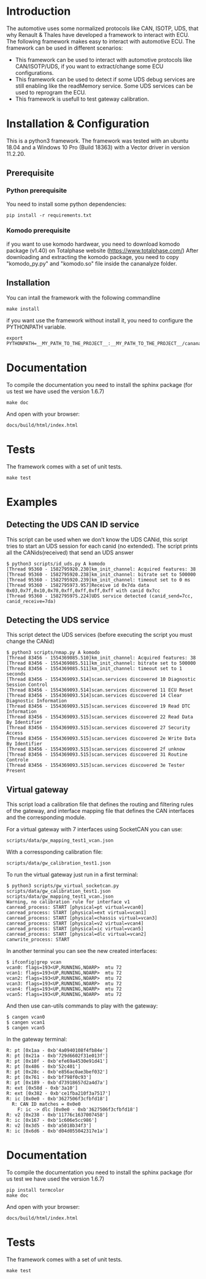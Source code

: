 # Introduction

 The automotive uses some normalized protocols like CAN, ISOTP, UDS, that why Renault & Thales have developed a framework to interact with
 ECU. The following framework makes easy to interact with automotive  ECU. The framework can be used in different scenarios:

* This framework can be used to interact with automotive protocols  like CAN/ISOTP/UDS, if you want to extract/change some ECU configurations.
* This framework can be used to detect if some UDS debug services are  still enabling like the readMemory service. Some UDS services can be used to reprogram the ECU.
* This framework is usefull to test gateway calibration.

# Installation & Configuration

This is a python3 framework. The framework was tested with an ubuntu 18.04 and a Windows 10 Pro (Build 18363) with a Vector driver in version 11.2.20.

## Prerequisite

### Python prerequisite

You need to install some python dependencies:

``` 
pip install -r requirements.txt 
```

### Komodo prerequisite

if you want to use komodo hardwear, you need to download komodo package (v1.40) on Totalphase website (https://www.totalphase.com/)
After downloading and extracting the komodo package, you need to copy "komodo_py.py" and "komodo.so" file inside the cananalyze folder.

## Installation

You can intall the framework with the following commandline
``` 
make install 
```

if you want use the framework without install it, you need to configure the PYTHONPATH variable.
``` 
export PYTHONPATH=__MY_PATH_TO_THE_PROJECT__:__MY_PATH_TO_THE_PROJECT__/cananalyze 
```

# Documentation 

To compile the documentation you need to install the sphinx package
(for us test we have used the version 1.6.7)

````
make doc
````

And open with your browser:

````
docs/build/html/index.html
````

# Tests

The framework comes with a set of unit tests.

````
make test
````


# Examples
## Detecting the UDS CAN ID service
This script can be used when we don't know the UDS CANid, this script tries to start an UDS session for each canid (no extended). The script prints all the CANids(received) that send an UDS answer

````
$ python3 scripts/id_uds.py A komodo
[Thread 95360 - 1582795920.230]km_init_channel: Acquired features: 38
[Thread 95360 - 1582795920.238]km_init_channel: bitrate set to 500000
[Thread 95360 - 1582795920.239]km_init_channel: timeout set to 0 ms
[Thread 95360 - 1582795973.957]Receive id 0x7da data 0x03,0x7f,0x10,0x78,0xff,0xff,0xff,0xff with canid 0x7cc
[Thread 95360 - 1582795975.224]UDS service detected (canid_send=7cc, canid_receive=7da)

````

## Detecting the UDS service
This script detect the UDS services (before executing the script you must change the CANid)
````
$ python3 scripts/nmap.py A komodo
[Thread 83456 - 1554369085.510]km_init_channel: Acquired features: 38
[Thread 83456 - 1554369085.511]km_init_channel: bitrate set to 500000
[Thread 83456 - 1554369085.511]km_init_channel: timeout set to 1 seconds
[Thread 83456 - 1554369093.514]scan.services discovered 10 Diagnostic Session Control
[Thread 83456 - 1554369093.514]scan.services discovered 11 ECU Reset  
[Thread 83456 - 1554369093.514]scan.services discovered 14 Clear Diagnostic Information
[Thread 83456 - 1554369093.515]scan.services discovered 19 Read DTC Information
[Thread 83456 - 1554369093.515]scan.services discovered 22 Read Data By Identifier
[Thread 83456 - 1554369093.515]scan.services discovered 27 Security Access
[Thread 83456 - 1554369093.515]scan.services discovered 2e Write Data By Identifier
[Thread 83456 - 1554369093.515]scan.services discovered 2f unknow
[Thread 83456 - 1554369093.515]scan.services discovered 31 Routine Controle
[Thread 83456 - 1554369093.515]scan.services discovered 3e Tester Present
````

## Virtual gateway
This script load a calibration file that defines the routing and
filtering rules of the gateway, and interface mapping file that
defines the CAN interfaces and the corresponding module.

For a virtual gateway with 7 interfaces using SocketCAN you can use:
````
scripts/data/gw_mapping_test1_vcan.json
````

With a corressponding calibration file:
````
scripts/data/gw_calibration_test1.json
````

To run the virtual gateway just run in a first terminal:
````
$ python3 scripts/gw_virtual_socketcan.py scripts/data/gw_calibration_test1.json scripts/data/gw_mapping_test1_vcan.json
Warning, no calibration rule for interface v1
canread_process: START [physical=pt virtual=vcan0]
canread_process: START [physical=ext virtual=vcan1]
canread_process: START [physical=chassis virtual=vcan3]
canread_process: START [physical=v2 virtual=vcan4]
canread_process: START [physical=ic virtual=vcan5]
canread_process: START [physical=dlc virtual=vcan2]
canwrite_process: START
````

In another terminal you can see the new created interfaces:
````
$ ifconfig|grep vcan
vcan0: flags=193<UP,RUNNING,NOARP>  mtu 72
vcan1: flags=193<UP,RUNNING,NOARP>  mtu 72
vcan2: flags=193<UP,RUNNING,NOARP>  mtu 72
vcan3: flags=193<UP,RUNNING,NOARP>  mtu 72
vcan4: flags=193<UP,RUNNING,NOARP>  mtu 72
vcan5: flags=193<UP,RUNNING,NOARP>  mtu 72
````

And then use can-utils commands to play with the gateway:
````
$ cangen vcan0
$ cangen vcan1
$ cangen vcan5
````

In the gateway terminal:
````
R: pt [0x1aa - 0xb'4a0940108f4fb84e']
R: pt [0x21a - 0xb'729d6602f31e013f']
R: pt [0x10f - 0xb'efe69a4530e91d41']
R: pt [0x486 - 0xb'52c401']
R: pt [0x28c - 0xb'e856ac0ae3bef032']
R: pt [0x761 - 0xb'bf798f0c93']
R: pt [0x189 - 0xb'd73918657d2a4d7a']
R: ext [0x58d - 0xb'3a10']
R: ext [0x382 - 0xb'ce1fba210f3a7517']
R: ic [0x0e0 - 0xb'3627506f3cfbfd18']
  R: CAN ID matches = 0x0e0
    F: ic -> dlc [0x0e0 - 0xb'3627506f3cfbfd18']
R: v2 [0x238 - 0xb'11776c1637007458']
R: ic [0x167 - 0xb'1c606e5cc986']
R: v2 [0x3d5 - 0xb'a5018b34f3']
R: ic [0x6d6 - 0xb'd04d055042317e1a']
````

# Documentation

To compile the documentation you need to install the sphinx package
(for us test we have used the version 1.6.7)

````
pip install termcolor
make doc
````

And open with your browser:

````
docs/build/html/index.html
````

# Tests

The framework comes with a set of unit tests.
````
make test
````

